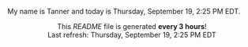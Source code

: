 My name is Tanner and today is Thursday, September 19, 2:25 PM EDT.

<p align="center">This <i>README</i> file is generated <b>every 3 hours</b>!</br>Last refresh: Thursday, September 19, 2:25 PM EDT<br /></p>
